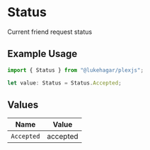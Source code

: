 # Status

Current friend request status

## Example Usage

```typescript
import { Status } from "@lukehagar/plexjs";

let value: Status = Status.Accepted;
```

## Values

| Name       | Value      |
| ---------- | ---------- |
| `Accepted` | accepted   |